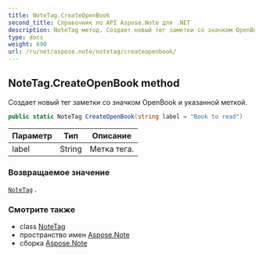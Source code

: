 ```yaml
---
title: NoteTag.CreateOpenBook
second_title: Справочник по API Aspose.Note для .NET
description: NoteTag метод. Создает новый тег заметки со значком OpenBook и указанной меткой.
type: docs
weight: 690
url: /ru/net/aspose.note/notetag/createopenbook/
---
```

## NoteTag.CreateOpenBook method

Создает новый тег заметки со значком OpenBook и указанной меткой.

```csharp
public static NoteTag CreateOpenBook(string label = "Book to read")
```

| Параметр | Тип | Описание |
| --- | --- | --- |
| label | String | Метка тега. |

### Возвращаемое значение

[`NoteTag`](../) .

### Смотрите также

* class [NoteTag](../)
* пространство имен [Aspose.Note](../../notetag/)
* сборка [Aspose.Note](../../../)


